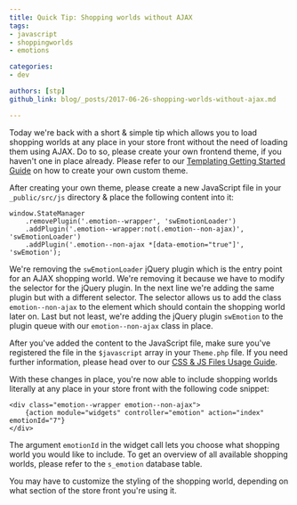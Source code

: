 ```yaml
---
title: Quick Tip: Shopping worlds without AJAX
tags:
- javascript
- shoppingworlds
- emotions

categories:
- dev

authors: [stp]
github_link: blog/_posts/2017-06-26-shopping-worlds-without-ajax.md

---
```


Today we're back with a short & simple tip which allows you to load shopping worlds at any place in your store front without the need of loading them using AJAX. Do to so, please create your own frontend theme, if you haven't one in place already. Please refer to our [Templating Getting Started Guide](https://developers.shopware.com/designers-guide/getting-started/#custom-themes) on how to create your own custom theme.

After creating your own theme, please create a new JavaScript file in your `_public/src/js` directory & place the following content into it:

```
window.StateManager
    .removePlugin('.emotion--wrapper', 'swEmotionLoader')
    .addPlugin('.emotion--wrapper:not(.emotion--non-ajax)', 'swEmotionLoader')
    .addPlugin('.emotion--non-ajax *[data-emotion="true"]', 'swEmotion');
```

We're removing the `swEmotionLoader` jQuery plugin which is the entry point for an AJAX shopping world. We're removing it because we have to modify the selector for the jQuery plugin. In the next line we're adding the same plugin but with a different selector. The selector allows us to add the class `emotion--non-ajax` to the element which should contain the shopping world later on. Last but not least, we're adding the jQuery plugin `swEmotion` to the plugin queue with our `emotion--non-ajax` class in place.

After you've added the content to the JavaScript file, make sure you've registered the file in the `$javascript` array in your `Theme.php` file. If you need further information, please head over to our [CSS & JS Files Usage Guide](https://developers.shopware.com/designers-guide/css-and-js-files-usage/#add-javascript-files).

With these changes in place, you're now able to include shopping worlds literally at any place in your store front with the following code snippet:

```
<div class="emotion--wrapper emotion--non-ajax">
    {action module="widgets" controller="emotion" action="index" emotionId="7"}
</div>
```

The argument `emotionId` in the widget call lets you choose what shopping world you would like to include. To get an overview of all available shopping worlds, please refer to the `s_emotion` database table. 

You may have to customize the styling of the shopping world, depending on what section of the store front you're using it.


